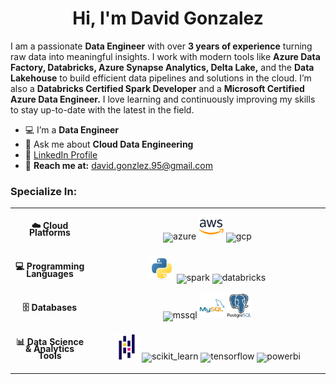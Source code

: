 <h1 align="center">Hi, I'm David Gonzalez</h1>

I am a passionate **Data Engineer** with over **3 years of experience** turning raw data into meaningful insights. I work with modern tools like **Azure Data Factory, Databricks, Azure Synapse Analytics, Delta Lake,** and the **Data Lakehouse** to build efficient data pipelines and solutions in the cloud. I’m also a **Databricks Certified Spark Developer** and a **Microsoft Certified Azure Data Engineer.** I love learning and continuously improving my skills to stay up-to-date with the latest in the field.

- 💻 I’m a **Data Engineer**
- 💬 Ask me about **Cloud Data Engineering**
- 🔗 [LinkedIn Profile](https://www.linkedin.com/in/davidgh95/)
- 📧 **Reach me at:** david.gonzlez.95@gmail.com  

### Specialize In:

<table style="width: 100%; table-layout: fixed; text-align: center;">
  <!-- Columna de Títulos -->
  <tr style="line-height: 0.8;">
    <td style="width: 25%;"><h4>☁️ Cloud Platforms</h4></td>
    <td>
      <a href="https://azure.microsoft.com/en-in/" target="_blank" rel="noreferrer" style="text-decoration: none;">
        <img src="https://www.vectorlogo.zone/logos/microsoft_azure/microsoft_azure-icon.svg" alt="azure" width="40" height="40" style="border: none;"/>
      </a>
      <a href="https://aws.amazon.com" target="_blank" rel="noreferrer" style="text-decoration: none;">
        <img src="https://raw.githubusercontent.com/devicons/devicon/master/icons/amazonwebservices/amazonwebservices-original-wordmark.svg" alt="aws" width="40" height="40" style="border: none;"/>
      </a>
      <a href="https://cloud.google.com" target="_blank" rel="noreferrer" style="text-decoration: none;">
        <img src="https://www.vectorlogo.zone/logos/google_cloud/google_cloud-icon.svg" alt="gcp" width="40" height="40" style="border: none;"/>
      </a>
    </td>
  </tr>
  <tr style="line-height: 0.8;">
    <td style="width: 25%;"><h4>💻 Programming Languages</h4></td>
    <td>
      <a href="https://www.python.org" target="_blank" rel="noreferrer" style="text-decoration: none;">
        <img src="https://raw.githubusercontent.com/devicons/devicon/master/icons/python/python-original.svg" alt="python" width="40" height="40" style="border: none;"/>
      </a>
      <a href="https://spark.apache.org/" target="_blank" rel="noreferrer" style="text-decoration: none;">
        <img src="https://upload.wikimedia.org/wikipedia/commons/f/f3/Apache_Spark_logo.svg" alt="spark" width="40" height="40" style="border: none;"/>
      </a>
      <a href="https://databricks.com/" target="_blank" rel="noreferrer" style="text-decoration: none;">
        <img src="https://upload.wikimedia.org/wikipedia/commons/6/63/Databricks_Logo.png" alt="databricks" width="60" height="40" style="border: none;"/>
      </a>
    </td>
  </tr>
  <tr style="line-height: 0.8;">
    <td style="width: 25%;"><h4>🗄️ Databases</h4></td>
    <td>
      <a href="https://www.microsoft.com/en-us/sql-server" target="_blank" rel="noreferrer" style="text-decoration: none;">
        <img src="https://www.svgrepo.com/show/303229/microsoft-sql-server-logo.svg" alt="mssql" width="40" height="40" style="border: none;"/>
      </a>
      <a href="https://www.mysql.com/" target="_blank" rel="noreferrer" style="text-decoration: none;">
        <img src="https://raw.githubusercontent.com/devicons/devicon/master/icons/mysql/mysql-original-wordmark.svg" alt="mysql" width="40" height="40" style="border: none;"/>
      </a>
      <a href="https://www.postgresql.org" target="_blank" rel="noreferrer" style="text-decoration: none;">
        <img src="https://raw.githubusercontent.com/devicons/devicon/master/icons/postgresql/postgresql-original-wordmark.svg" alt="postgresql" width="40" height="40" style="border: none;"/>
      </a>
    </td>
  </tr>
  <tr style="line-height: 0.8;">
    <td style="width: 25%;"><h4>📊 Data Science & Analytics Tools</h4></td>
    <td>
      <a href="https://pandas.pydata.org/" target="_blank" rel="noreferrer" style="text-decoration: none;">
        <img src="https://raw.githubusercontent.com/devicons/devicon/2ae2a900d2f041da66e950e4d48052658d850630/icons/pandas/pandas-original.svg" alt="pandas" width="40" height="40" style="border: none;"/>
      </a>
      <a href="https://scikit-learn.org/" target="_blank" rel="noreferrer" style="text-decoration: none;">
        <img src="https://upload.wikimedia.org/wikipedia/commons/0/05/Scikit_learn_logo_small.svg" alt="scikit_learn" width="40" height="40" style="border: none;"/>
      </a>
      <a href="https://www.tensorflow.org/" target="_blank" rel="noreferrer" style="text-decoration: none;">
        <img src="https://www.vectorlogo.zone/logos/tensorflow/tensorflow-icon.svg" alt="tensorflow" width="40" height="40" style="border: none;"/>
      </a>
      <a href="https://powerbi.microsoft.com/" target="_blank" rel="noreferrer" style="text-decoration: none;">
        <img src="https://www.vectorlogo.zone/logos/microsoft_powerbi/microsoft_powerbi-icon.svg" alt="powerbi" width="40" height="40" style="border: none;"/>
      </a>
    </td>
  </tr>
</table>
